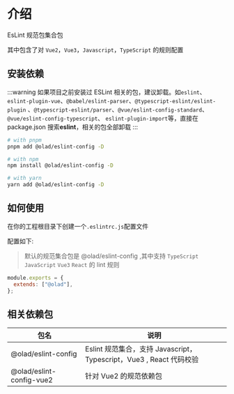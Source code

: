 # 介绍

EsLint 规范包集合包

其中包含了对 `Vue2`，`Vue3`，`Javascript`，`TypeScript` 的规则配置

## 安装依赖

:::warning
如果项目之前安装过 ESLint 相关的包，建议卸载。如`eslint`、`eslint-plugin-vue`、`@babel/eslint-parser`、`@typescript-eslint/eslint-plugin` 、`@typescript-eslint/parser`、`@vue/eslint-config-standard`、`@vue/eslint-config-typescript`、
`eslint-plugin-import`等，直接在 package.json 搜索**eslint**，相关的包全部卸载
:::

```bash
# with pnpm
pnpm add @olad/eslint-config -D

# with npm
npm install @olad/eslint-config -D

# with yarn
yarn add @olad/eslint-config -D
```

## 如何使用

在你的工程根目录下创建一个`.eslintrc.js`配置文件

配置如下:

> 默认的规范集合包是 @olad/eslint-config ,其中支持 `TypeScript` `JavaScript` `Vue3` `React` 的 lint 规则

```js
module.exports = {
  extends: ["@olad"],
};
```

## 相关依赖包

| 包名                     | 说明                                                        |
| ------------------------ | ----------------------------------------------------------- |
| @olad/eslint-config      | Eslint 规范集合，支持 Javascript，Typescript，Vue3 , React 代码校验 |
| @olad/eslint-config-vue2 | 针对 Vue2 的规范依赖包                                      |
